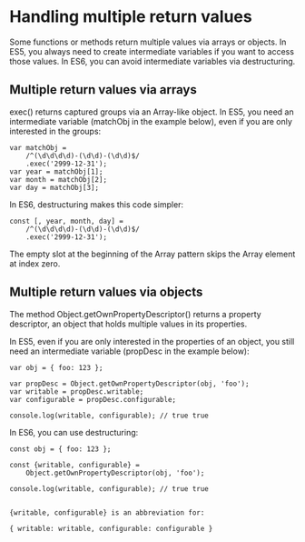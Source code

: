# Handling multiple return values 

Some functions or methods return multiple values via arrays or objects. In ES5, you always need to create intermediate variables if you want to access those values. In ES6, you can avoid intermediate variables via destructuring.

## Multiple return values via arrays 

exec() returns captured groups via an Array-like object. In ES5, you need an intermediate variable (matchObj in the example below), even if you are only interested in the groups:

```
var matchObj =
    /^(\d\d\d\d)-(\d\d)-(\d\d)$/
    .exec('2999-12-31');
var year = matchObj[1];
var month = matchObj[2];
var day = matchObj[3];

```

In ES6, destructuring makes this code simpler:

```
const [, year, month, day] =
    /^(\d\d\d\d)-(\d\d)-(\d\d)$/
    .exec('2999-12-31');
 ```

The empty slot at the beginning of the Array pattern skips the Array element at index zero.


## Multiple return values via objects 

The method Object.getOwnPropertyDescriptor() returns a property descriptor, an object that holds multiple values in its properties.

In ES5, even if you are only interested in the properties of an object, you still need an intermediate variable (propDesc in the example below):

```
var obj = { foo: 123 };

var propDesc = Object.getOwnPropertyDescriptor(obj, 'foo');
var writable = propDesc.writable;
var configurable = propDesc.configurable;

console.log(writable, configurable); // true true

```


In ES6, you can use destructuring:

```
const obj = { foo: 123 };

const {writable, configurable} =
    Object.getOwnPropertyDescriptor(obj, 'foo');

console.log(writable, configurable); // true true

```


```

{writable, configurable} is an abbreviation for:

{ writable: writable, configurable: configurable }

```
